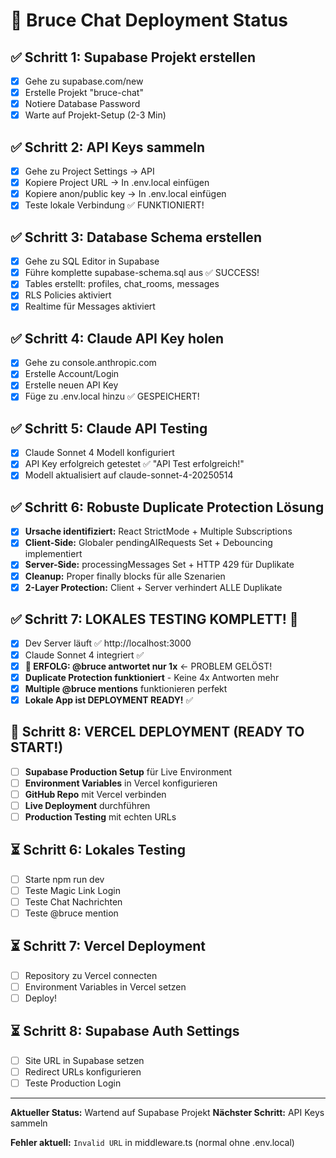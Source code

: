 # 🚀 Bruce Chat Deployment Status

## ✅ Schritt 1: Supabase Projekt erstellen
- [x] Gehe zu supabase.com/new
- [x] Erstelle Projekt "bruce-chat"
- [x] Notiere Database Password
- [x] Warte auf Projekt-Setup (2-3 Min)

## ✅ Schritt 2: API Keys sammeln 
- [x] Gehe zu Project Settings → API
- [x] Kopiere Project URL → In .env.local einfügen  
- [x] Kopiere anon/public key → In .env.local einfügen
- [x] Teste lokale Verbindung ✅ FUNKTIONIERT!

## ✅ Schritt 3: Database Schema erstellen
- [x] Gehe zu SQL Editor in Supabase
- [x] Führe komplette supabase-schema.sql aus ✅ SUCCESS!
- [x] Tables erstellt: profiles, chat_rooms, messages
- [x] RLS Policies aktiviert 
- [x] Realtime für Messages aktiviert

## ✅ Schritt 4: Claude API Key holen
- [x] Gehe zu console.anthropic.com
- [x] Erstelle Account/Login  
- [x] Erstelle neuen API Key
- [x] Füge zu .env.local hinzu ✅ GESPEICHERT!

## ✅ Schritt 5: Claude API Testing
- [x] Claude Sonnet 4 Modell konfiguriert  
- [x] API Key erfolgreich getestet ✅ "API Test erfolgreich!"
- [x] Modell aktualisiert auf claude-sonnet-4-20250514

## ✅ Schritt 6: Robuste Duplicate Protection Lösung
- [x] **Ursache identifiziert:** React StrictMode + Multiple Subscriptions
- [x] **Client-Side:** Globaler pendingAIRequests Set + Debouncing implementiert
- [x] **Server-Side:** processingMessages Set + HTTP 429 für Duplikate  
- [x] **Cleanup:** Proper finally blocks für alle Szenarien
- [x] **2-Layer Protection:** Client + Server verhindert ALLE Duplikate

## ✅ Schritt 7: LOKALES TESTING KOMPLETT! 🎉
- [x] Dev Server läuft ✅ http://localhost:3000
- [x] Claude Sonnet 4 integriert ✅
- [x] **🎉 ERFOLG: @bruce antwortet nur 1x** ← PROBLEM GELÖST!
- [x] **Duplicate Protection funktioniert** - Keine 4x Antworten mehr
- [x] **Multiple @bruce mentions** funktionieren perfekt
- [x] **Lokale App ist DEPLOYMENT READY!** ✅

## 🚀 Schritt 8: VERCEL DEPLOYMENT (READY TO START!)
- [ ] **Supabase Production Setup** für Live Environment
- [ ] **Environment Variables** in Vercel konfigurieren
- [ ] **GitHub Repo** mit Vercel verbinden
- [ ] **Live Deployment** durchführen
- [ ] **Production Testing** mit echten URLs

## ⏳ Schritt 6: Lokales Testing
- [ ] Starte npm run dev
- [ ] Teste Magic Link Login
- [ ] Teste Chat Nachrichten
- [ ] Teste @bruce mention

## ⏳ Schritt 7: Vercel Deployment
- [ ] Repository zu Vercel connecten
- [ ] Environment Variables in Vercel setzen
- [ ] Deploy!

## ⏳ Schritt 8: Supabase Auth Settings
- [ ] Site URL in Supabase setzen
- [ ] Redirect URLs konfigurieren
- [ ] Teste Production Login

---

**Aktueller Status:** Wartend auf Supabase Projekt
**Nächster Schritt:** API Keys sammeln

**Fehler aktuell:** `Invalid URL` in middleware.ts (normal ohne .env.local)